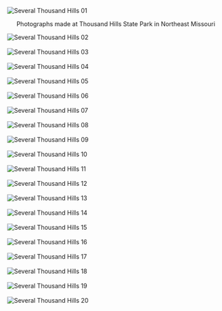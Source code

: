 ![Several Thousand Hills 01](/assets/images/several_thousand_hills/several_thousand_hills_01.jpg)

<center>Photographs made at Thousand Hills State Park in Northeast Missouri</center>

![Several Thousand Hills 02](/assets/images/several_thousand_hills/several_thousand_hills_02.jpg)<br><br>
![Several Thousand Hills 03](/assets/images/several_thousand_hills/several_thousand_hills_03.jpg)<br><br>
![Several Thousand Hills 04](/assets/images/several_thousand_hills/several_thousand_hills_04.jpg)<br><br>
![Several Thousand Hills 05](/assets/images/several_thousand_hills/several_thousand_hills_05.jpg)<br><br>
![Several Thousand Hills 06](/assets/images/several_thousand_hills/several_thousand_hills_06.jpg)<br><br>
![Several Thousand Hills 07](/assets/images/several_thousand_hills/several_thousand_hills_07.jpg)<br><br>
![Several Thousand Hills 08](/assets/images/several_thousand_hills/several_thousand_hills_08.jpg)<br><br>
![Several Thousand Hills 09](/assets/images/several_thousand_hills/several_thousand_hills_09.jpg)<br><br>
![Several Thousand Hills 10](/assets/images/several_thousand_hills/several_thousand_hills_10.jpg)<br><br>
![Several Thousand Hills 11](/assets/images/several_thousand_hills/several_thousand_hills_11.jpg)<br><br>
![Several Thousand Hills 12](/assets/images/several_thousand_hills/several_thousand_hills_12.jpg)<br><br>
![Several Thousand Hills 13](/assets/images/several_thousand_hills/several_thousand_hills_13.jpg)<br><br>
![Several Thousand Hills 14](/assets/images/several_thousand_hills/several_thousand_hills_14.jpg)<br><br>
![Several Thousand Hills 15](/assets/images/several_thousand_hills/several_thousand_hills_15.jpg)<br><br>
![Several Thousand Hills 16](/assets/images/several_thousand_hills/several_thousand_hills_16.jpg)<br><br>
![Several Thousand Hills 17](/assets/images/several_thousand_hills/several_thousand_hills_17.jpg)<br><br>
![Several Thousand Hills 18](/assets/images/several_thousand_hills/several_thousand_hills_18.jpg)<br><br>
![Several Thousand Hills 19](/assets/images/several_thousand_hills/several_thousand_hills_19.jpg)<br><br>
![Several Thousand Hills 20](/assets/images/several_thousand_hills/several_thousand_hills_20.jpg)

